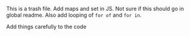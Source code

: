 This is a trash file.
Add maps and set in JS. Not sure if this should go in global readme. Also add looping of `for of` and `for in`.

Add things carefully to the code 